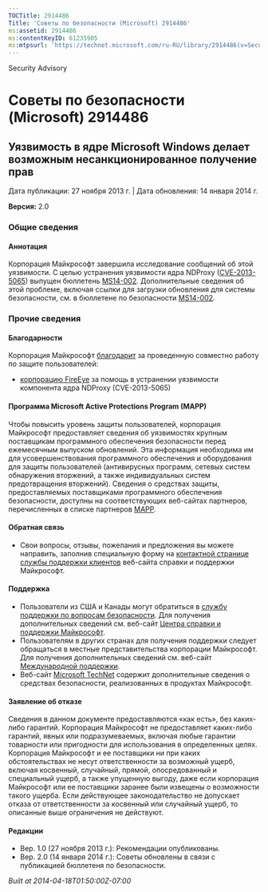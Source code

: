 ```yaml
---
TOCTitle: 2914486
Title: 'Советы по безопасности (Microsoft) 2914486'
ms:assetid: 2914486
ms:contentKeyID: 61235905
ms:mtpsurl: 'https://technet.microsoft.com/ru-RU/library/2914486(v=Security.10)'
---
```


Security Advisory

Советы по безопасности (Microsoft) 2914486
==========================================

Уязвимость в ядре Microsoft Windows делает возможным несанкционированное получение прав
---------------------------------------------------------------------------------------

Дата публикации: 27 ноября 2013 г. | Дата обновления: 14 января 2014 г.

**Версия:** 2.0

### Общие сведения

#### Аннотация

Корпорация Майкрософт завершила исследование сообщений об этой уязвимости. С целью устранения уязвимости ядра NDProxy ([CVE-2013-5065](http://www.cve.mitre.org/cgi-bin/cvename.cgi?name=cve-2013-5065)) выпущен бюллетень [MS14-002](http://go.microsoft.com/fwlink/?linkid=389579). Дополнительные сведения об этой проблеме, включая ссылки для загрузки обновления для системы безопасности, см. в бюллетене по безопасности [MS14-002](http://go.microsoft.com/fwlink/?linkid=389579).

### Прочие сведения

#### Благодарности

Корпорация Майкрософт [благодарит](http://go.microsoft.com/fwlink/?linkid=21127) за проведенную совместно работу по защите пользователей:

-   [корпорацию FireEye](http://www2.fireeye.com/) за помощь в устранении уязвимости компонента ядра NDProxy (CVE-2013-5065)

#### Программа Microsoft Active Protections Program (MAPP)

Чтобы повысить уровень защиты пользователей, корпорация Майкрософт предоставляет сведения об уязвимостях крупным поставщикам программного обеспечения безопасности перед ежемесячным выпуском обновлений. Эта информация необходима им для усовершенствования программного обеспечения и оборудования для защиты пользователей (антивирусных программ, сетевых систем обнаружения вторжений, а также индивидуальных систем предотвращения вторжений). Сведения о средствах защиты, предоставляемых поставщиками программного обеспечения безопасности, доступны на соответствующих веб-сайтах партнеров, перечисленных в списке партнеров [MAPP](http://go.microsoft.com/fwlink/?linkid=215201).

#### Обратная связь

-   Свои вопросы, отзывы, пожелания и предложения вы можете направить, заполнив специальную форму на [контактной странице службы поддержки клиентов](http://support.microsoft.com/kb/?scid=sw;en;1257&showpage=1&ws=technet&sd=tech) веб-сайта справки и поддержки Майкрософт.

#### Поддержка

-   Пользователи из США и Канады могут обратиться в [службу поддержки по вопросам безопасности](http://go.microsoft.com/fwlink/?linkid=21131). Для получения дополнительных сведений см. веб-сайт [Центра справки и поддержки Майкрософт](http://support.microsoft.com/).
-   Пользователям в других странах для получения поддержки следует обращаться в местные представительства корпорации Майкрософт. Для получения дополнительных сведений см. веб-сайт [Международной поддержки](http://go.microsoft.com/fwlink/?linkid=21155).
-   Веб-сайт [Microsoft TechNet](http://go.microsoft.com/fwlink/?linkid=21132) содержит дополнительные сведения о средствах безопасности, реализованных в продуктах Майкрософт.

#### Заявление об отказе

Сведения в данном документе предоставляются «как есть», без каких-либо гарантий. Корпорация Майкрософт не предоставляет каких-либо гарантий, явных или подразумеваемых, включая любые гарантии товарности или пригодности для использования в определенных целях. Корпорация Майкрософт и ее поставщики ни при каких обстоятельствах не несут ответственности за возможный ущерб, включая косвенный, случайный, прямой, опосредованный и специальный ущерб, а также упущенную выгоду, даже если корпорация Майкрософт или ее поставщики заранее были извещены о возможности такого ущерба. Если действующее законодательство не допускает отказа от ответственности за косвенный или случайный ущерб, то описанные выше ограничения не действуют.

#### Редакции

-   Вер. 1.0 (27 ноября 2013 г.): Рекомендации опубликованы.
-   Вер. 2.0 (14 января 2014 г.): Советы обновлены в связи с публикацией бюллетеня по безопасности.

*Built at 2014-04-18T01:50:00Z-07:00*
